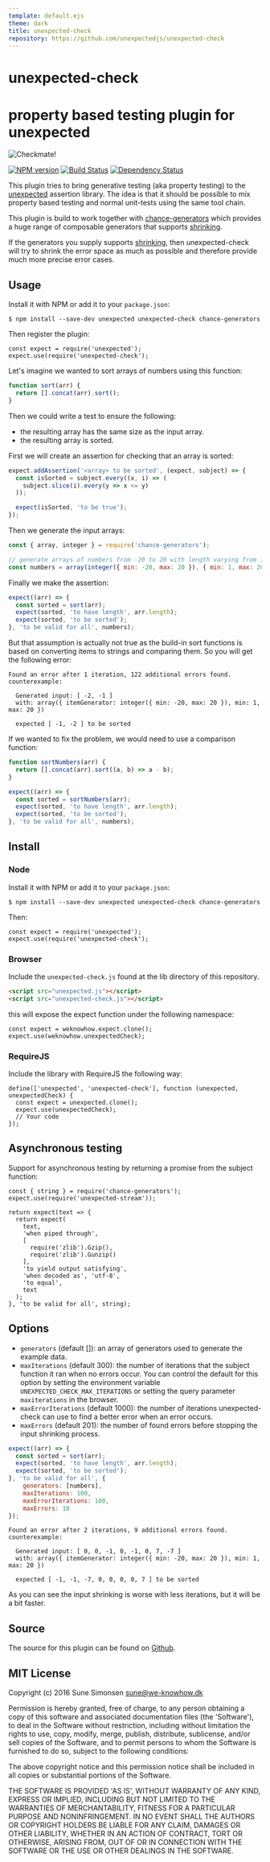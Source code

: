 ```yaml
---
template: default.ejs
theme: dark
title: unexpected-check
repository: https://github.com/unexpectedjs/unexpected-check
---
```


# unexpected-check
# property based testing plugin for unexpected

<img alt="Checkmate!" src="./unexpected-check.jpg" style="display: block; max-width: 100%">

[![NPM version](https://badge.fury.io/js/unexpected-check.svg)](http://badge.fury.io/js/unexpected-check)
[![Build Status](https://travis-ci.org/unexpectedjs/unexpected-check.svg?branch=master)](https://travis-ci.org/unexpectedjs/unexpected-check)
[![Dependency Status](https://david-dm.org/unexpectedjs/unexpected-check.svg)](https://david-dm.org/unexpectedjs/unexpected-check)

This plugin tries to bring generative testing (aka property testing) to the
[unexpected](http://unexpected.js.org) assertion library. The idea is that it
should be possible to mix property based testing and normal unit-tests using the
same tool chain.

This plugin is build to work together with
[chance-generators](https://sunesimonsen.github.io/chance-generators/) which
provides a huge range of composable generators that supports
[shrinking](https://sunesimonsen.github.io/chance-generators/api/iterator/#shrink-value-).

If the generators you supply supports
[shrinking](https://sunesimonsen.github.io/chance-generators/api/iterator/#shrink-value-),
then unexpected-check will try to shrink the error space as much as possible and
therefore provide much more precise error cases.

## Usage


Install it with NPM or add it to your `package.json`:

```
$ npm install --save-dev unexpected unexpected-check chance-generators
```

Then register the plugin:

```js#evaluate:false
const expect = require('unexpected');
expect.use(require('unexpected-check');
```

Let's imagine we wanted to sort arrays of numbers using this function:

```js
function sort(arr) {
  return [].concat(arr).sort();
}
```

Then we could write a test to ensure the following:

* the resulting array has the same size as the input array.
* the resulting array is sorted.

First we will create an assertion for checking that an array is sorted:

```js
expect.addAssertion('<array> to be sorted', (expect, subject) => {
  const isSorted = subject.every((x, i) => (
    subject.slice(i).every(y => x <= y)
  ));

  expect(isSorted, 'to be true');
});
```

Then we generate the input arrays:

```js
const { array, integer } = require('chance-generators');

// generate arrays of numbers from -20 to 20 with length varying from 1 to 20
const numbers = array(integer({ min: -20, max: 20 }), { min: 1, max: 20 });
```

Finally we make the assertion:

```js
expect((arr) => {
  const sorted = sort(arr);
  expect(sorted, 'to have length', arr.length);
  expect(sorted, 'to be sorted');
}, 'to be valid for all', numbers);
```

But that assumption is actually not true as the build-in sort functions is based
on converting items to strings and comparing them. So you will get the following error:

```output
Found an error after 1 iteration, 122 additional errors found.
counterexample:

  Generated input: [ -2, -1 ]
  with: array({ itemGenerator: integer({ min: -20, max: 20 }), min: 1, max: 20 })

  expected [ -1, -2 ] to be sorted
```

If we wanted to fix the problem, we would need to use a comparison function:

```js
function sortNumbers(arr) {
  return [].concat(arr).sort((a, b) => a - b);
}
```

```js
expect((arr) => {
  const sorted = sortNumbers(arr);
  expect(sorted, 'to have length', arr.length);
  expect(sorted, 'to be sorted');
}, 'to be valid for all', numbers);
```

## Install

### Node

Install it with NPM or add it to your `package.json`:

```
$ npm install --save-dev unexpected unexpected-check chance-generators
```

Then:

```js#evaluate:false
const expect = require('unexpected');
expect.use(require('unexpected-check');
```

### Browser

Include the `unexpected-check.js` found at the lib directory of this
repository.

```html
<script src="unexpected.js"></script>
<script src="unexpected-check.js"></script>
```

this will expose the expect function under the following namespace:

```js#evaluate:false
const expect = weknowhow.expect.clone();
expect.use(weknowhow.unexpectedCheck);
```

### RequireJS

Include the library with RequireJS the following way:

```js#evaluate:false
define(['unexpected', 'unexpected-check'], function (unexpected, unexpectedCheck) {
  const expect = unexpected.clone();
  expect.use(unexpectedCheck);
  // Your code
});
```

## Asynchronous testing

Support for asynchronous testing by returning a promise from the subject
function:

```js#async:true
const { string } = require('chance-generators');
expect.use(require('unexpected-stream'));

return expect(text => {
  return expect(
    text,
    'when piped through',
    [
      require('zlib').Gzip(),
      require('zlib').Gunzip()
    ],
    'to yield output satisfying',
    'when decoded as', 'utf-8',
    'to equal',
    text
  );
}, 'to be valid for all', string);
```

## Options

* `generators` (default []): an array of generators used to generate the example
  data.
* `maxIterations` (default 300): the number of iterations that the subject
  function it ran when no errors occur. You can control the default for this
  option by setting the environment variable `UNEXPECTED_CHECK_MAX_ITERATIONS`
  or setting the query parameter `maxiterations` in the browser.
* `maxErrorIterations` (default 1000): the number of iterations unexpected-check
  can use to find a better error when an error occurs.
* `maxErrors` (default 201): the number of found errors before stopping the input
  shrinking process.

```js
expect((arr) => {
  const sorted = sort(arr);
  expect(sorted, 'to have length', arr.length);
  expect(sorted, 'to be sorted');
}, 'to be valid for all', {
    generators: [numbers],
    maxIterations: 100,
    maxErrorIterations: 100,
    maxErrors: 10
});
```

```output
Found an error after 2 iterations, 9 additional errors found.
counterexample:

  Generated input: [ 0, 0, -1, 0, -1, 0, 7, -7 ]
  with: array({ itemGenerator: integer({ min: -20, max: 20 }), min: 1, max: 20 })

  expected [ -1, -1, -7, 0, 0, 0, 0, 7 ] to be sorted
```

As you can see the input shrinking is worse with less iterations, but it will be
a bit faster.

## Source

The source for this plugin can be found on
[Github](https://github.com/unexpectedjs/unexpected-check).

## MIT License

Copyright (c) 2016 Sune Simonsen <sune@we-knowhow.dk>

Permission is hereby granted, free of charge, to any person obtaining
a copy of this software and associated documentation files (the
'Software'), to deal in the Software without restriction, including
without limitation the rights to use, copy, modify, merge, publish,
distribute, sublicense, and/or sell copies of the Software, and to
permit persons to whom the Software is furnished to do so, subject to
the following conditions:

The above copyright notice and this permission notice shall be
included in all copies or substantial portions of the Software.

THE SOFTWARE IS PROVIDED 'AS IS', WITHOUT WARRANTY OF ANY KIND,
EXPRESS OR IMPLIED, INCLUDING BUT NOT LIMITED TO THE WARRANTIES OF
MERCHANTABILITY, FITNESS FOR A PARTICULAR PURPOSE AND
NONINFRINGEMENT. IN NO EVENT SHALL THE AUTHORS OR COPYRIGHT HOLDERS BE
LIABLE FOR ANY CLAIM, DAMAGES OR OTHER LIABILITY, WHETHER IN AN ACTION
OF CONTRACT, TORT OR OTHERWISE, ARISING FROM, OUT OF OR IN CONNECTION
WITH THE SOFTWARE OR THE USE OR OTHER DEALINGS IN THE SOFTWARE.
